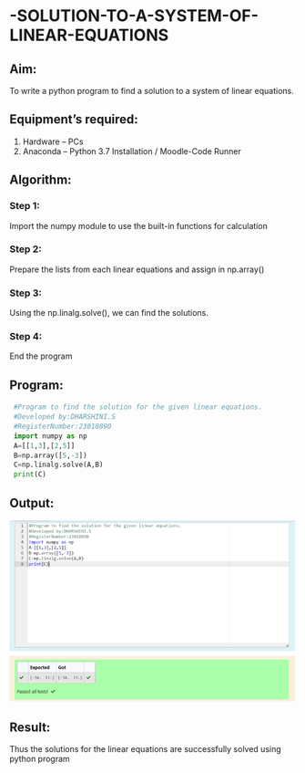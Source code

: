 # -SOLUTION-TO-A-SYSTEM-OF-LINEAR-EQUATIONS
## Aim:
To write a python program to find a solution to a system of linear equations.
## Equipment’s required:
1. 	Hardware – PCs
2. 	Anaconda – Python 3.7 Installation / Moodle-Code Runner
## Algorithm:
### Step 1: 
Import the numpy module to use the built-in functions for calculation
### Step 2: 
Prepare the lists from each linear equations and assign in np.array()
### Step 3: 
Using the np.linalg.solve(), we can find the solutions.
### Step 4: 
End the program
## Program:
```python
 #Program to find the solution for the given linear equations.
 #Developed by:DHARSHINI.S
 #RegisterNumber:23010890
 import numpy as np
 A=[[1,3],[2,5]]
 B=np.array([5,-3])
 C=np.linalg.solve(A,B)
 print(C)
```

## Output:

![output](./SOLUTION.png)
## Result: 
Thus the solutions for the linear equations are successfully solved using python program


